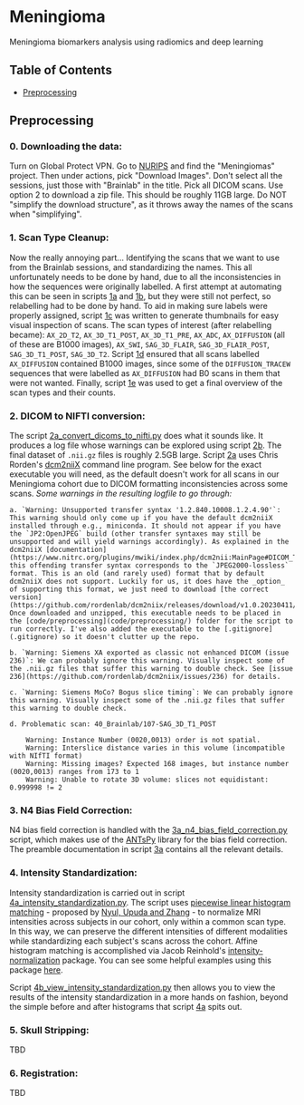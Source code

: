# Meningioma
Meningioma biomarkers analysis using radiomics and deep learning

## Table of Contents
- [Preprocessing](#preprocessing)

## Preprocessing
### 0. Downloading the data:

Turn on Global Protect VPN. Go to [NURIPS](https://nuripsweb01.fsm.northwestern.edu/app/template/Index.vm) and find the "Meningiomas" project. Then under actions, pick "Download Images". Don't select all the sessions, just those with "Brainlab" in the title. Pick all DICOM scans. Use option 2 to download a zip file. This should be roughly 11GB large. Do NOT "simplify the download structure", as it throws away the names of the scans when "simplifying".

### 1. Scan Type Cleanup: 

Now the really annoying part... Identifying the scans that we want to use from the Brainlab sessions, and standardizing the names. This all unfortunately needs to be done by hand, due to all the inconsistencies in how the sequences were originally labelled. A first attempt at automating this can be seen in scripts [1a](code/preprocessing/1a_original_scan_type_cleanup_labels.R) and [1b](code/preprocessing/1b_scan_type_label_mapping.R), but they were still not perfect, so relabelling had to be done by hand. To aid in making sure labels were properly assigned, script [1c](code/preprocessing/1c_thumbnails.py) was written to generate thumbnails for easy visual inspection of scans. The scan types of interest (after relabelling became): `AX_2D_T2`, `AX_3D_T1_POST`, `AX_3D_T1_PRE`, `AX_ADC`, `AX_DIFFUSION` (all of these are B1000 images), `AX_SWI`, `SAG_3D_FLAIR`, `SAG_3D_FLAIR_POST`, `SAG_3D_T1_POST`, `SAG_3D_T2`. Script [1d](code/preprocessing/1d_remove_b0_from_tracews.py) ensured that all scans labelled `AX_DIFFUSION` contained B1000 images, since some of the `DIFFUSION_TRACEW` sequences that were labelled as `AX_DIFFUSION` had B0 scans in them that were not wanted. Finally, script [1e](code/preprocessing/1e_check_scan_names.py) was used to get a final overview of the scan types and their counts.

### 2. DICOM to NIFTI conversion: 

The script [2a_convert_dicoms_to_nifti.py](code/preprocessing/2a_convert_dicoms_to_nifti.py) does what it sounds like. It produces a log file whose warnings can be explored using script [2b](code/preprocessing/2b_parse_logfile_warnings.py). The final dataset of `.nii.gz` files is roughly 2.5GB large. Script [2a](code/preprocessing/2a_convert_dicoms_to_nifti.py) uses Chris Rorden's [dcm2niiX](https://github.com/rordenlab/dcm2niix) command line program. See below for the exact executable you will need, as the default doesn't work for all scans in our Meningioma cohort due to DICOM formatting inconsistencies across some scans. _Some warnings in the resulting logfile to go through:_

    a. `Warning: Unsupported transfer syntax '1.2.840.10008.1.2.4.90'`: This warning should only come up if you have the default dcm2niiX installed through e.g., miniconda. It should not appear if you have the `JP2:OpenJPEG` build (other transfer syntaxes may still be unsupported and will yield warnings accordingly). As explained in the dcm2niiX [documentation](https://www.nitrc.org/plugins/mwiki/index.php/dcm2nii:MainPage#DICOM_Transfer_Syntaxes_and_Compressed_Images), this offending transfer syntax corresponds to the `JPEG2000-lossless` format. This is an old (and rarely used) format that by default dcm2niiX does not support. Luckily for us, it does have the _option_ of supporting this format, we just need to download [the correct version](https://github.com/rordenlab/dcm2niix/releases/download/v1.0.20230411/dcm2niix_macos.zip). Once downloaded and unzipped, this executable needs to be placed in the [code/preprocessing](code/preprocessing/) folder for the script to run correctly. I've also added the executable to the [.gitignore](.gitignore) so it doesn't clutter up the repo.
    
    b. `Warning: Siemens XA exported as classic not enhanced DICOM (issue 236)`: We can probably ignore this warning. Visually inspect some of the .nii.gz files that suffer this warning to double check. See [issue 236](https://github.com/rordenlab/dcm2niix/issues/236) for details.

    c. `Warning: Siemens MoCo? Bogus slice timing`: We can probably ignore this warning. Visually inspect some of the .nii.gz files that suffer this warning to double check.

    d. Problematic scan: 40_Brainlab/107-SAG_3D_T1_POST

        Warning: Instance Number (0020,0013) order is not spatial.
        Warning: Interslice distance varies in this volume (incompatible with NIfTI format)
        Warning: Missing images? Expected 168 images, but instance number (0020,0013) ranges from 173 to 1
        Warning: Unable to rotate 3D volume: slices not equidistant: 0.999998 != 2

### 3. N4 Bias Field Correction:

N4 bias field correction is handled with the [3a_n4_bias_field_correction.py](code/preprocessing/3a_n4_bias_field_correction.py) script, which makes use of the [ANTsPy](https://github.com/ANTsX/ANTsPy) library for the bias field correction. The preamble documentation in script [3a](code/preprocessing/3a_n4_bias_field_correction.py) contains all the relevant details.

### 4. Intensity Standardization:

Intensity standardization is carried out in script [4a_intensity_standardization.py](code/preprocessing/4a_intensity_standardization.py). The script uses [piecewise linear histogram matching](https://intensity-normalization.readthedocs.io/en/latest/algorithm.html#piecewise-linear-histogram-matching-nyul-udupa) - proposed by [Nyul, Upuda and Zhang](https://ieeexplore.ieee.org/abstract/document/836373?casa_token=DHiN18xB-fIAAAAA:-loy9cE_BOsGlNQ3kH_SOnzM2-za0hJjpsyi2h2w7Kd7ZAYv-70qHxqZVTVvWfmFMRakpWgmOA) - to normalize MRI intensities across subjects in our cohort, only within a common scan type. In this way, we can preserve the different intensities of different modalities while standardizing each subject's scans across the cohort. Affine histogram matching is accomplished via Jacob Reinhold's [intensity-normalization](https://github.com/jcreinhold/intensity-normalization) package. You can see some helpful examples using this package [here](https://intensity-normalization.readthedocs.io/en/latest/usage.html#python-api-for-normalization-methods). 

Script [4b_view_intensity_standardization.py](code/preprocessing/4b_view_intensity_standardization.py) then allows you to view the results of the intensity standardization in a more hands on fashion, beyond the simple before and after histograms that script [4a](code/preprocessing/4a_intensity_standardization.py) spits out.

### 5. Skull Stripping:

TBD

### 6. Registration:

TBD